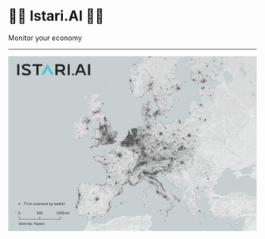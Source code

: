 # 🧙‍♀️ Istari.AI 🧙‍♂️

Monitor your economy

------

![alt text](webai_eu_sample.jpeg "Title")


<!--

**Here are some ideas to get you started:**

🌈 TBA: Contribution guidelines - how can the community get involved?
-->

